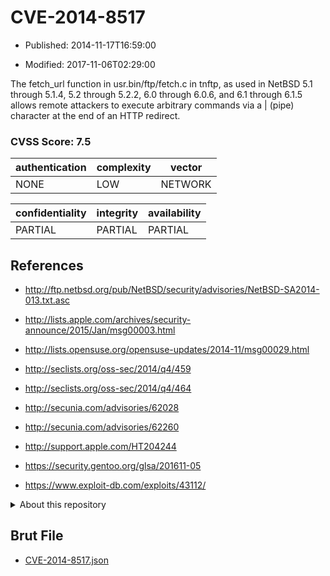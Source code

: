 # CVE-2014-8517

- Published: 2014-11-17T16:59:00

- Modified: 2017-11-06T02:29:00

The fetch_url function in usr.bin/ftp/fetch.c in tnftp, as used in NetBSD 5.1 through 5.1.4, 5.2 through 5.2.2, 6.0 through 6.0.6, and 6.1 through 6.1.5 allows remote attackers to execute arbitrary commands via a | (pipe) character at the end of an HTTP redirect.

### CVSS Score: **7.5**

| authentication | complexity | vector |
| --- | --- | --- |
| NONE | LOW | NETWORK |

| confidentiality | integrity | availability |
| --- | --- | --- |
| PARTIAL | PARTIAL | PARTIAL |

## References

* http://ftp.netbsd.org/pub/NetBSD/security/advisories/NetBSD-SA2014-013.txt.asc

* http://lists.apple.com/archives/security-announce/2015/Jan/msg00003.html

* http://lists.opensuse.org/opensuse-updates/2014-11/msg00029.html

* http://seclists.org/oss-sec/2014/q4/459

* http://seclists.org/oss-sec/2014/q4/464

* http://secunia.com/advisories/62028

* http://secunia.com/advisories/62260

* http://support.apple.com/HT204244

* https://security.gentoo.org/glsa/201611-05

* https://www.exploit-db.com/exploits/43112/

<details>
<summary>About this repository</summary> 

  This repository is part of the project [Live Hack CVE](https://github.com/Live-Hack-CVE). Main website can be found [www.live-hack.org](https://www.live-hack.org) 
  
  Made by [Sn0wAlice](https://github.com/Sn0wAlice) for the people that care about security and need to have a feed of the latest CVEs. Hope you enjoy it, don't forget to star the repo and follow me on [Twitter](https://twitter.com/Sn0wAlice) and [Github](https://github.com/Sn0wAlice). And that is my [personnal website](https://www.alice-snow.me/)

  - [Home Page](https://github.com/Live-Hack-CVE)
  - [Framework](https://github.com/Live-Hack-CVE/cve-framework)
  - [CVE database](https://github.com/Live-Hack-CVE/full_database)
  - [Changelog](https://github.com/Live-Hack-CVE/Changelog)
</details>

## Brut File

* [CVE-2014-8517.json](https://raw.githubusercontent.com/Live-Hack-CVE/full_database/main/cves/2014/CVE-2014-8517.json)


